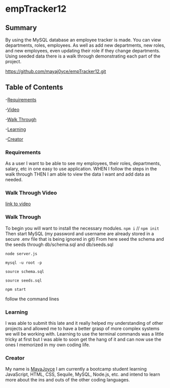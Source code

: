 # empTracker12

## Summary 
By using the MySQL database an employee tracker is made. You can view departments, roles, employees. As well as add new departments, new roles, and new employees, even updating their role if they change departments.
Using seeded data there is a walk through demonstrating each part of the project. 


https://github.com/mayaj0yce/empTracker12.git



## Table of Contents 
 -[Requirements](#requirements)

 -[Video](#video)

 -[Walk Through](#walkthrough)

 -[Learning](#learning)

 -[Creator](#me)

 ### Requirements 

As a user I want to be able to see my employees, their roles, departments, salary, etc in one easy to use application. 
WHEN I follow the steps in the walk through
THEN I am able to view the data I want and add data as needed.


 ### Walk Through Video

 [link to video](https://www.youtube.com/watch?v=l4st0vExEw8)


 ### Walk Through

To begin you will want to install the necessary modules. `npm i` // `npm init`
Then start MySQL (my password and username are already stored in a secure .env file that is being ignored in git)
From here seed the schema and the seeds through db/schema.sql and db/seeds.sql

`node server.js`

`mysql -u root -p`

`source schema.sql`

`source seeds.sql`

`npm start`

follow the command lines 


  
 ### Learning 
I was able to submit this late and it really helped my understanding of other projects and allowed me to have a better grasp of more complex systems we will be working with. 
Learning to use the terminal commands was a little tricky at first but I was able to soon get the hang of it and can now use the ones I memorized in my own coding life. 

 ### Creator 
My name is [MayaJoyce](https://github.com/mayaj0yce) I am currently a bootcamp student learning JavaScript, HTML, CSS, Sequile, MySQL, Node.js, etc. and intend to learn more  about the ins and outs of the other coding languages. 
